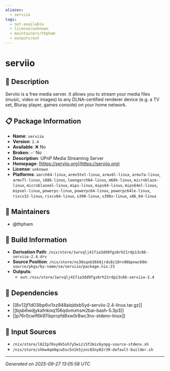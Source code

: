 ```yaml
---
aliases:
  - serviio
tags:
  - not-available
  - license/unknown
  - maintainers/thpham
  - outputs/out
---
```


# serviio

## 📝 Description

Serviio is a free media server. It allows you to stream your media files (music, video or images)
to any DLNA-certified renderer device (e.g. a TV set, Bluray player, games console) on your home network.


## 📋 Package Information

- **Name**: `serviio`
- **Version**: `2.4`
- **Available**: ❌ No
- **Broken**: ✅ No
- **Description**: UPnP Media Streaming Server
- **Homepage**: [https://serviio.org](https://serviio.org)
- **License**: `unknown`
- **Platforms**: `aarch64-linux`, `armv5tel-linux`, `armv6l-linux`, `armv7a-linux`, `armv7l-linux`, `i686-linux`, `loongarch64-linux`, `m68k-linux`, `microblaze-linux`, `microblazeel-linux`, `mips-linux`, `mips64-linux`, `mips64el-linux`, `mipsel-linux`, `powerpc-linux`, `powerpc64-linux`, `powerpc64le-linux`, `riscv32-linux`, `riscv64-linux`, `s390-linux`, `s390x-linux`, `x86_64-linux`
## 👥 Maintainers

- @thpham


## 🔧 Build Information

- **Derivation Path**: `/nix/store/1wrvqlj41fia3dd9fgz6rh21rdp13c66-serviio-2.4.drv`
- **Source Position**: `/nix/store/ns30sqxb36k8jrds8z18rv96bpnwc60d-source/pkgs/by-name/se/serviio/package.nix:23`
- **Outputs**:
  - `out`:  `/nix/store/1wrvqlj41fia3dd9fgz6rh21rdp13c66-serviio-2.4`

## 🔗 Dependencies

- [[8v12jf1d03lbp6vl1xz848alqldxb5yd-serviio-2.4-linux.tar.gz]]
- [[bjsb6wdjykafnkixq156qdvmxhsm2bai-bash-5.3p3]]
- [[p76r0cwlf6k97ibprrpfd8xw0r8wc3nx-stdenv-linux]]

## 📁 Input Sources

- `/nix/store/l622p70vy8k5sh7y5wizi5f2mic6ynpg-source-stdenv.sh`
- `/nix/store/shkw4qm9qcw5sc5n1k5jznc83ny02r39-default-builder.sh`

---
*Generated on 2025-09-27 13:05:58 UTC*
